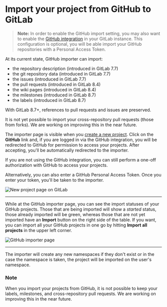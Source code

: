 # Import your project from GitHub to GitLab

>**Note:**
In order to enable the GitHub import setting, you may also want to
enable the [GitHub integration][gh-import] in your GitLab instance. This
configuration is optional, you will be able import your GitHub repositories
with a Personal Access Token.

At its current state, GitHub importer can import:

- the repository description (introduced in GitLab 7.7)
- the git repository data (introduced in GitLab 7.7)
- the issues (introduced in GitLab 7.7)
- the pull requests (introduced in GitLab 8.4)
- the wiki pages (introduced in GitLab 8.4)
- the milestones (introduced in GitLab 8.7)
- the labels (introduced in GitLab 8.7)

With GitLab 8.7+, references to pull requests and issues are preserved.

It is not yet possible to import your cross-repository pull requests (those from
forks). We are working on improving this in the near future.

The importer page is visible when you [create a new project][new-project].
Click on the **GitHub** link and, if you are logged in via the GitHub
integration, you will be redirected to GitHub for permission to access your
projects. After accepting, you'll be automatically redirected to the importer.

If you are not using the GitHub integration, you can still perform a one-off
authorization with GitHub to access your projects.

Alternatively, you can also enter a GitHub Personal Access Token. Once you enter
your token, you'll be taken to the importer.

![New project page on GitLab](img/import_projects_from_github_new_project_page.png)

---

While at the GitHub importer page, you can see the import statuses of your
GitHub projects. Those that are being imported will show a _started_ status,
those already imported will be green, whereas those that are not yet imported
have an **Import** button on the right side of the table. If you want, you can
import all your GitHub projects in one go by hitting **Import all projects**
in the upper left corner.

![GitHub importer page](img/import_projects_from_github_importer.png)

---

The importer will create any new namespaces if they don't exist or in the
case the namespace is taken, the project will be imported on the user's
namespace.

### Note

When you import your projects from GitHub, it is not possible to keep your
labels, milestones, and cross-repository pull requests. We are working on
improving this in the near future.

[gh-import]: ../../integration/github.md "GitHub integration"
[ee-gh]: http://docs.gitlab.com/ee/integration/github.html "GitHub integration for GitLab EE"
[new-project]: ../../gitlab-basics/create-project.md "How to create a new project in GitLab"
